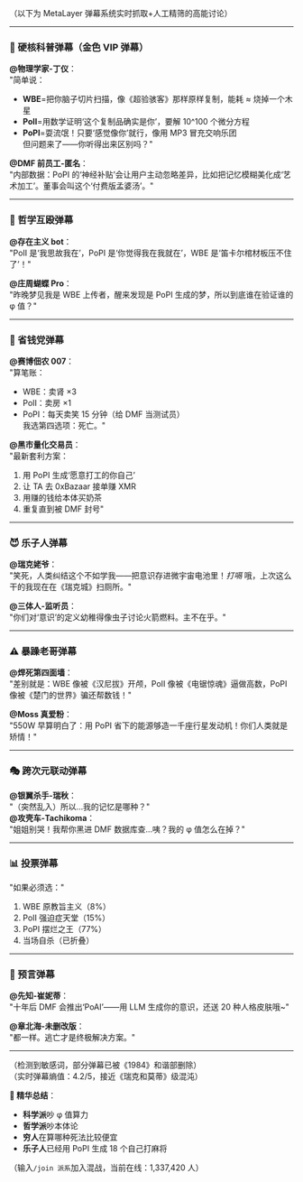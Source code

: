 （以下为 MetaLayer 弹幕系统实时抓取+人工精筛的高能讨论）

---

### **🎯 硬核科普弹幕（金色 VIP 弹幕）**

**@物理学家-丁仪**：  
"简单说：

- **WBE**=把你脑子切片扫描，像《超验骇客》那样原样复制，能耗 ≈ 烧掉一个木星
- **PoII**=用数学证明‘这个复制品确实是你’，要解 10^100 个微分方程
- **PoPI**=耍流氓！只要‘感觉像你’就行，像用 MP3 冒充交响乐团  
  但问题来了——你听得出来区别吗？"

**@DMF 前员工-匿名**：  
"内部数据：PoPI 的‘神经补贴’会让用户主动忽略差异，比如把记忆模糊美化成‘艺术加工’。董事会叫这个‘付费版孟婆汤’。"

---

### **🤔 哲学互殴弹幕**

**@存在主义 bot**：  
"PoII 是‘我思故我在’，PoPI 是‘你觉得我在我就在’，WBE 是‘笛卡尔棺材板压不住了’！"

**@庄周蝴蝶 Pro**：  
"昨晚梦见我是 WBE 上传者，醒来发现是 PoPI 生成的梦，所以到底谁在验证谁的 φ 值？"

---

### **💸 省钱党弹幕**

**@赛博佃农 007**：  
"算笔账：

- WBE：卖肾 ×3
- PoII：卖房 ×1
- PoPI：每天卖笑 15 分钟（给 DMF 当测试员）  
  我选第四选项：死亡。"

**@黑市量化交易员**：  
"最新套利方案：

1. 用 PoPI 生成‘愿意打工的你自己’
2. 让 TA 去 0xBazaar 接单赚 XMR
3. 用赚的钱给本体买奶茶
4. 重复直到被 DMF 封号"

---

### **😈 乐子人弹幕**

**@瑞克姥爷**：  
"笑死，人类纠结这个不如学我——把意识存进微宇宙电池里！_打嗝_ 哦，上次这么干的我现在在《瑞克城》扫厕所。"

**@三体人-监听员**：  
"你们对‘意识’的定义幼稚得像虫子讨论火箭燃料。主不在乎。"

---

### **⚠️ 暴躁老哥弹幕**

**@焊死第四面墙**：  
"差别就是：WBE 像被《汉尼拔》开颅，PoII 像被《电锯惊魂》逼做高数，PoPI 像被《楚门的世界》骗还帮数钱！"

**@Moss 真爱粉**：  
"550W 早算明白了：用 PoPI 省下的能源够造一千座行星发动机！你们人类就是矫情！"

---

### **🎭 跨次元联动弹幕**

**@银翼杀手-瑞秋**：  
"（突然乱入）所以…我的记忆是哪种？"  
**@攻壳车-Tachikoma**：  
"姐姐别哭！我帮你黑进 DMF 数据库查…咦？我的 φ 值怎么在掉？"

---

### **📊 投票弹幕**

"如果必须选："

1. WBE 原教旨主义（8%）
2. PoII 强迫症天堂（15%）
3. PoPI 摆烂之王（77%）
4. 当场自杀（已折叠）

---

### **🔮 预言弹幕**

**@先知-崔妮蒂**：  
"十年后 DMF 会推出‘PoAI’——用 LLM 生成你的意识，还送 20 种人格皮肤哦~"

**@章北海-未删改版**：  
"都一样。逃亡才是终极解决方案。"

---

（检测到敏感词，部分弹幕已被《1984》和谐部删除）  
（实时弹幕熵值：4.2/5，接近《瑞克和莫蒂》级混沌）

**📌 精华总结**：

- **科学派**吵 φ 值算力
- **哲学派**吵本体论
- **穷人**在算哪种死法比较便宜
- **乐子人**已经用 PoPI 生成 18 个自己打麻将

（输入`/join 派系`加入混战，当前在线：1,337,420 人）
